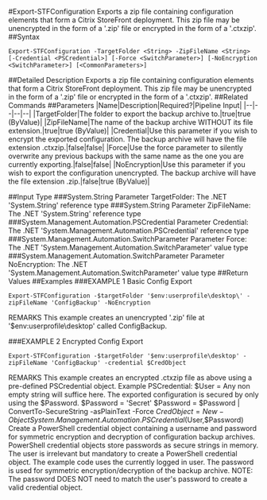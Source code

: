 #Export-STFConfiguration
Exports a zip file containing configuration elements that form a Citrix StoreFront deployment. This zip file may be unencrypted in the form of a '.zip' file or encrypted in the form of a '.ctxzip'.
##Syntax
```Export-STFConfiguration -TargetFolder <String> -ZipFileName <String> [-Credential <PSCredential>] [-Force <SwitchParameter>] [-NoEncryption <SwitchParameter>] [<CommonParameters>]
```
##Detailed Description
Exports a zip file containing configuration elements that form a Citrix StoreFront deployment. This zip file may be unencrypted in the form of a '.zip' file or encrypted in the form of a '.ctxzip'.
##Related Commands
##Parameters
|Name|Description|Required?|Pipeline Input||--|--|--|--||TargetFolder|The folder to export the backup archive to.|true|true (ByValue)||ZipFileName|The name of the backup archive WITHOUT its file extension.|true|true (ByValue)||Credential|Use this parameter if you wish to encrypt the exported configuration.  The backup archive will have the file extension .ctxzip.|false|false||Force|Use the force parameter to silently overwrite any previous backups with the same name as the one you are currently exporting.|false|false||NoEncryption|Use this parameter if you wish to export the configuration unencrypted.  The backup archive will have the file extension .zip.|false|true (ByValue)|##Input Type
###System.String
Parameter TargetFolder: The .NET 'System.String' reference type
###System.String
Parameter ZipFileName: The .NET 'System.String' reference type
###System.Management.Automation.PSCredential
Parameter Credential: The .NET 'System.Management.Automation.PSCredential' reference type
###System.Management.Automation.SwitchParameter
Parameter Force: The .NET 'System.Management.Automation.SwitchParameter' value type
###System.Management.Automation.SwitchParameter
Parameter NoEncryption: The .NET 'System.Management.Automation.SwitchParameter' value type
##Return Values
##Examples
###EXAMPLE 1 Basic Config Export
```Export-STFConfiguration -$targetFolder '$env:userprofile\desktop\' -zipFileName 'ConfigBackup' -NoEncryption
```
REMARKS
This example creates an unencrypted '.zip' file at '$env:userprofile\desktop\' called ConfigBackup.
###EXAMPLE 2 Encrypted Config Export
```Export-STFConfiguration -$targetFolder '$env:userprofile\desktop' -zipFileName 'ConfigBackup' -credential $CredObject
```
REMARKS
This example creates an encrypted .ctxzip file as above using a pre-defined PSCredential object.
Example PSCredential:
$User = Any non empty string will suffice here. The exported configuration is secured by only using the $Password.
$Password = 'Secret'
$Password = $Password | ConvertTo-SecureString -asPlainText -Force
$CredObject = New-Object System.Management.Automation.PSCredential($User,$Password)
Create a PowerShell credential object containing a username and password for symmetric encryption and decryption of
configuration backup archives. PowerShell credential objects store passwords as secure strings in memory.
The user is irrelevant but mandatory to create a PowerShell credential object. The example code uses the currently
logged in user.
The password is used for symmetric encryption/decryption of the backup archive. NOTE: The password DOES NOT need to
match the user's password to create a valid credential object.
